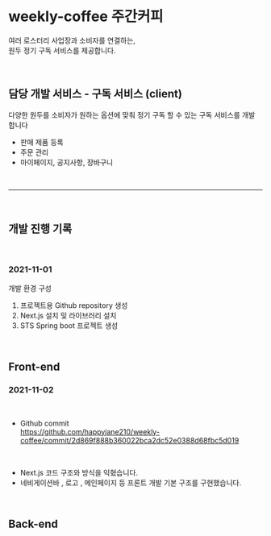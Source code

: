 # weekly-coffee 주간커피

여러 로스터리 사업장과 소비자를 연결하는, <br>
원두 정기 구독 서비스를 제공합니다.

<br>

## 담당 개발 서비스 - 구독 서비스 (client)

다양한 원두를 소비자가 원하는 옵션에 맞춰 정기 구독 할 수 있는 구독 서비스를 개발 합니다

- 판매 제품 등록
- 주문 관리
- 마이페이지, 공지사항, 장바구니

<br>

---

<br>

## 개발 진행 기록

<br>

### 2021-11-01

개발 환경 구성

1. 프로젝트용 Github repository 생성
2. Next.js 설치 및 라이브러리 설치
3. STS Spring boot 프로젝트 생성

<br>

## Front-end


### 2021-11-02

<br>

- Github commit
  <br>
  https://github.com/happyjane210/weekly-coffee/commit/2d869f888b360022bca2dc52e0388d68fbc5d019

<br>

- Next.js 코드 구조와 방식을 익혔습니다.
- 네비게이션바 , 로고 , 메인페이지 등 프론트 개발 기본 구조를 구현했습니다.
  <br>

<br>

## Back-end


